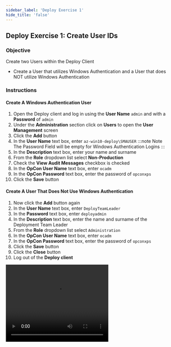 ```yaml
---
sidebar_label: 'Deploy Exercise 1'
hide_title: 'false'
---
```


## Deploy Exercise 1: Create User IDs

### Objective

Create two Users within the Deploy Client

- Create a User that utilizes Windows Authentication and a User that does NOT utilize Windows Authentication

### Instructions

#### Create A Windows Authentication User 

1.	Open the Deploy client and log in using the **User Name** ```admin``` and with a **Password** of ```admin```
2.	Under the **Administration** section click on **Users** to open the **User Management** screen
3.	Click the **Add** button
4.	In the **User Name** text box, enter ```az-win10-deploy\SMAUSER```
:::note Note
The Password Field will be empty for Windows Authentication Logins
:::
5.	In the **Description** text box, enter your name and surname 
6.	From the **Role** dropdown list select **Non-Production**
7.	Check the **View Audit Messages** checkbox is checked
8.	In the **OpCon User Name** text box, enter ```ocadm```
9.	In the **OpCon Password** text box, enter the password of ```opconxps```
10.	Click the **Save** button

#### Create A User That Does Not Use Windows Authentication

1.	Now click the **Add** button again
2.	In the **User Name** text box, enter ```DeployTeamLeader```
3.	In the **Password** text box, enter ```deployadmin```
4.	In the **Description** text box, enter the name and surname of the Deployment Team Leader
5.	From the **Role** dropdown list select ```Administration```
6.	In the **OpCon User Name** text box, enter ```ocadm```
7.	In the **OpCon Password** text box, enter the password of ```opconxps```
8.	Click the **Save** button
9.	Click the **Close** button
10.	Log out of the **Deploy client**

<video width="320" height="240" controls>
  <source src="imgdeploy/Deploy_CreateUserIDs.mp4" type="video/mp4"></source>
Your browser does not support the video tag.
</video>